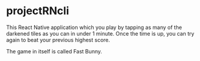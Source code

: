 # projectRNcli
This React Native application which you play by tapping as many of the darkened tiles as you can in under 1 minute. Once the time is up, you can try again to beat your previous highest score.

The game in itself is called Fast Bunny.
